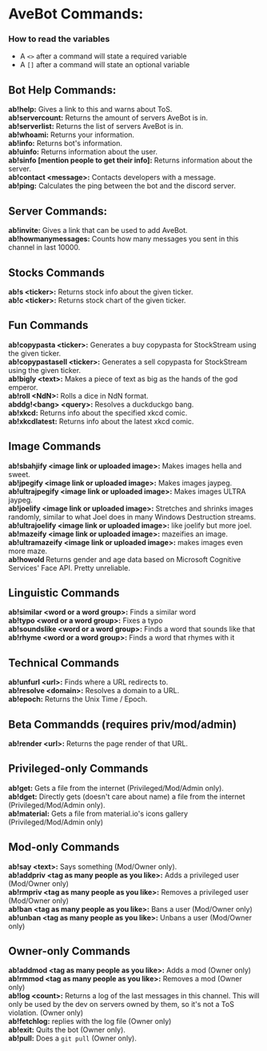 # AveBot Commands:<br>

### How to read the variables
- A `<>` after a command will state a required variable
- A `[]` after a command will state an optional variable

## Bot Help Commands:<br>
**ab!help:** Gives a link to this and warns about ToS.<br>
**ab!servercount:** Returns the amount of servers AveBot is in.<br>
**ab!serverlist:** Returns the list of servers AveBot is in.<br>
**ab!whoami:** Returns your information.<br>
**ab!info:** Returns bot's information.<br>
**ab!uinfo:** Returns information about the user.<br>
**ab!sinfo [mention people to get their info]:** Returns information about the server.<br>
**ab!contact \<message>:** Contacts developers with a message.<br>
**ab!ping:** Calculates the ping between the bot and the discord server.

## Server Commands:<br>
**ab!invite:** Gives a link that can be used to add AveBot.<br>
**ab!howmanymessages:** Counts how many messages you sent in this channel in last 10000.<br>

## Stocks Commands<br>
**ab!s \<ticker>:** Returns stock info about the given ticker.<br>
**ab!c \<ticker>:** Returns stock chart of the given ticker.<br>

## Fun Commands<br>
**ab!copypasta \<ticker>:** Generates a buy copypasta for StockStream using the given ticker.<br>
**ab!copypastasell \<ticker>:** Generates a sell copypasta for StockStream using the given ticker.<br>
**ab!bigly \<text>:** Makes a piece of text as big as the hands of the god emperor.<br>
**ab!roll \<NdN>:** Rolls a dice in NdN format.<br>
**abddg!\<bang> \<query>:** Resolves a duckduckgo bang.<br>
**ab!xkcd:** Returns info about the specified xkcd comic.<br>
**ab!xkcdlatest:** Returns info about the latest xkcd comic.<br>

## Image Commands<br>
**ab!sbahjify \<image link or uploaded image>:** Makes images hella and sweet.<br>
**ab!jpegify \<image link or uploaded image>:** Makes images jaypeg.<br>
**ab!ultrajpegify \<image link or uploaded image>:** Makes images ULTRA jaypeg.<br>
**ab!joelify \<image link or uploaded image>:** Stretches and shrinks images randomly, similar to what Joel does in many Windows Destruction streams.<br>
**ab!ultrajoelify \<image link or uploaded image>:** like joelify but more joel.<br>
**ab!mazeify \<image link or uploaded image>:** mazeifies an image.<br>
**ab!ultramazeify \<image link or uploaded image>:** makes images even more maze.<br>
**ab!howold <attach or link image>** Returns gender and age data based on Microsoft Cognitive Services' Face API. Pretty unreliable. <br>

## Linguistic Commands<br>
**ab!similar \<word or a word group>:** Finds a similar word<br>
**ab!typo \<word or a word group>:** Fixes a typo<br>
**ab!soundslike \<word or a word group>:** Finds a word that sounds like that<br>
**ab!rhyme \<word or a word group>:** Finds a word that rhymes with it<br>

## Technical Commands<br>
**ab!unfurl \<url>:** Finds where a URL redirects to.<br>
**ab!resolve \<domain>:** Resolves a domain to a URL.<br>
**ab!epoch:** Returns the Unix Time / Epoch.<br>

## Beta Commandds (requires priv/mod/admin)<br>
**ab!render \<url>:** Returns the page render of that URL.<br>

## Privileged-only Commands<br>
**ab!get:** Gets a file from the internet (Privileged/Mod/Admin only).<br>
**ab!dget:** Directly gets (doesn't care about name) a file from the internet (Privileged/Mod/Admin only).<br>
**ab!material:** Gets a file from material.io's icons gallery (Privileged/Mod/Admin only)<br>

## Mod-only Commands<br>
**ab!say \<text>:** Says something (Mod/Owner only).<br>
**ab!addpriv \<tag as many people as you like>:** Adds a privileged user (Mod/Owner only)<br>
**ab!rmpriv \<tag as many people as you like>:** Removes a privileged user (Mod/Owner only)<br>
**ab!ban \<tag as many people as you like>:** Bans a user (Mod/Owner only)<br>
**ab!unban \<tag as many people as you like>:** Unbans a user (Mod/Owner only)<br>

## Owner-only Commands<br>
**ab!addmod \<tag as many people as you like>:** Adds a mod (Owner only)<br>
**ab!rmmod \<tag as many people as you like>:** Removes a mod (Owner only)<br>
**ab!log \<count>:** Returns a log of the last <count> messages in this channel. This will only be used by the dev on servers owned by them, so it's not a ToS violation. (Owner only)<br>
**ab!fetchlog:** replies with the log file (Owner only)<br>
**ab!exit:** Quits the bot (Owner only).<br>
**ab!pull:** Does a `git pull` (Owner only).<br>
